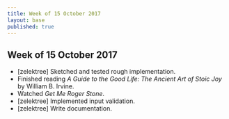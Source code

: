 ```yaml
---
title: Week of 15 October 2017
layout: base
published: true
---
```


## Week of 15 October 2017

- [zelektree] Sketched and tested rough implementation.
- Finished reading _A Guide to the Good Life: The Ancient Art of Stoic Joy_ 
  by William B. Irvine.
- Watched _Get Me Roger Stone_.
- [zelektree] Implemented input validation.
- [zelektree] Write documentation. 
